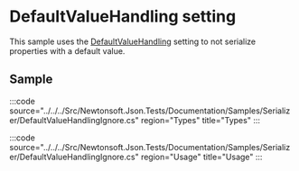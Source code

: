 ﻿# DefaultValueHandling setting

This sample uses the [DefaultValueHandling](/api/newtonsoft/json/defaultvaluehandling/) setting to not serialize properties with a default value.

## Sample

:::code source="../../../Src/Newtonsoft.Json.Tests/Documentation/Samples/Serializer/DefaultValueHandlingIgnore.cs" region="Types" title="Types" :::

:::code source="../../../Src/Newtonsoft.Json.Tests/Documentation/Samples/Serializer/DefaultValueHandlingIgnore.cs" region="Usage" title="Usage" :::
